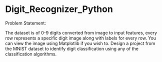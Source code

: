 # Digit_Recognizer_Python

Problem Statement:

The dataset is of 0-9 digits converted from image to input features, every row
represents a specific digit image along with labels for every row. You can view the image using Matplotlib if you wish to.
Design a project from the MNIST dataset to identify digit classification using any of the classification algorithms.
